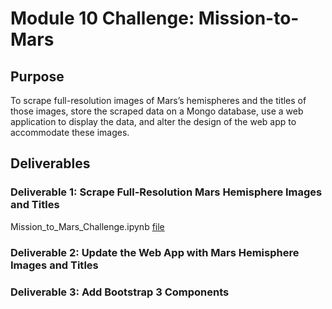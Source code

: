 # Module 10 Challenge: Mission-to-Mars

## Purpose

To scrape full-resolution images of Mars’s hemispheres and the titles of those images, store the scraped data on a Mongo database, use a web application to display the data, and alter the design of the web app to accommodate these images.

## Deliverables

### Deliverable 1: Scrape Full-Resolution Mars Hemisphere Images and Titles

Mission_to_Mars_Challenge.ipynb  [file](Mission_to_Mars_Challenge.ipynb)

### Deliverable 2: Update the Web App with Mars Hemisphere Images and Titles

### Deliverable 3: Add Bootstrap 3 Components
